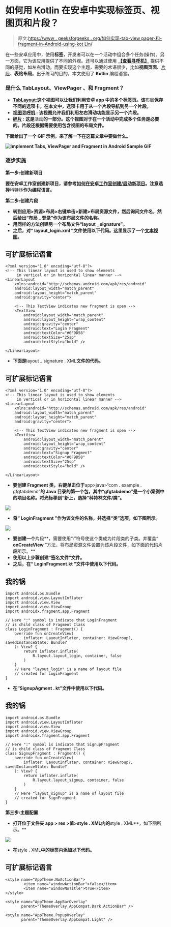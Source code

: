 # 如何用 Kotlin 在安卓中实现标签页、视图页和片段？

> 原文:[https://www . geeksforgeeks . org/如何实现-tab-view pager-和-fragment-in-Android-using-kot Lin/](https://www.geeksforgeeks.org/how-to-implement-tabs-viewpager-and-fragment-in-android-using-kotlin/)

在一些安卓应用中，使用**标签**，开发者可以在一个活动中组合多个任务(操作)。另一方面，它为该应用提供了不同的外观。还可以通过使用 [**【查看寻呼机】**](https://www.geeksforgeeks.org/how-to-implement-a-tablayout-in-android-using-viewpager-and-fragments/) 提供不同的感觉，如左右滑动。而要实现这个主题，需要的术语很少，比如**视图页面**、[片段](https://www.geeksforgeeks.org/introduction-fragments-android/)、**表格布局**。出于练习的目的，本文使用了 **Kotlin** 编程语言。

### **是什么 **TabLayout、ViewPager** 、**和 Fragment？****

*   **[**TabLayout**](https://www.geeksforgeeks.org/how-to-implement-a-tablayout-in-android-using-viewpager-and-fragments/)**:**这个视图可以让我们利用安卓 app 中的多个标签页。该**布局**保存不同的选项卡。在本文中，选项卡用于从一个片段导航到另一个片段。**
*   **[**视图寻呼机**](https://www.geeksforgeeks.org/how-to-implement-a-tablayout-in-android-using-viewpager-and-fragments/) **:** 该视图允许我们利用左右滑动功能显示另一个片段。**
*   **[**碎片**](https://www.geeksforgeeks.org/introduction-fragments-android/) **:** 这是**活动**的一部分。这个视图对于在一个活动中完成多个任务是必要的。**片段**还根据需要使用包含视图的布局文件。**

**下面给出了一个 GIF 示例，来了解一下在这篇文章中要做什么。**

**![Implement Tabs, ViewPager and Fragment in Android Sample GIF](img/d72394a1ed8c07ae03be48e94d78a252.png)**

### **逐步实施**

****第一步:创建新项目****

**要在安卓工作室创建新项目，请参考[如何在安卓工作室创建/启动新项目](https://www.geeksforgeeks.org/android-how-to-create-start-a-new-project-in-android-studio/)。注意选择**科特林**作为编程语言。**

****第二步:创建片段****

*   **转到应用>资源>布局>右键单击>新建>布局资源文件，然后询问文件名，然后给出“**布局 _ 登录**”作为该布局文件的名称。**
*   **用同样的方法创建另一个布局文件“**layout _ signature**”。**
*   **之后，对“ **layout_login.xml** ”文件使用以下代码。这里显示了一个[文本视图](https://www.geeksforgeeks.org/textview-in-kotlin/)。**

## **可扩展标记语言**

```
<?xml version="1.0" encoding="utf-8"?>
<!-- This linear layout is used to show elements
     in vertical or in horizontal linear manner -->
<LinearLayout
    xmlns:android="http://schemas.android.com/apk/res/android"
    android:layout_width="match_parent"
    android:layout_height="match_parent"
    android:gravity="center">

    <!-- This TextView indicates new fragment is open -->
    <TextView
        android:layout_width="match_parent"
        android:layout_height="wrap_content"
        android:gravity="center"
        android:text="Login Fragment"
        android:textColor="#0F9D58"
        android:textSize="25sp"
        android:textStyle="bold" />

</LinearLayout>
```

*   **下面是**layout _ signature . XML**文件的代码。**

## **可扩展标记语言**

```
<?xml version="1.0" encoding="utf-8"?>
<!-- This linear layout is used to show elements
     in vertical or in horizontal linear manner -->
<LinearLayout
    xmlns:android="http://schemas.android.com/apk/res/android"
    android:layout_width="match_parent"
    android:layout_height="match_parent"
    android:gravity="center">

    <!-- This TextView indicates new fragment is open -->
    <TextView
        android:layout_width="match_parent"
        android:layout_height="wrap_content"
        android:gravity="center"
        android:text="Signup Fragment"
        android:textColor="#0F9D58"
        android:textSize="25sp"
        android:textStyle="bold" />

</LinearLayout>
```

*   **要创建 Fragment 类，右键单击位于**app>java>“com . example . gfgtabdemo”**的 Java 目录的第一个包，其中“gfgtabdemo”是一个小案例中的项目名称。将光标移到“**新**上，选择“**科特林文件/类**”。**

**![](img/ef5f174b27402066a71cfa429e52b115.png)**

*   **将“ **LoginFragment** ”作为该文件的名称，并选择“**类**”选项，如下图所示。**

**![](img/7ff7a1103d49f434088bf1b0afc7f42c.png)**

*   **要创建一个**片段**，需要使用“:”符号使这个类成为片段类的子类。并覆盖“ **onCreateView** ”方法，将布局资源文件设置为该片段文件，如下面的代码片段所示。**
*   **使用以上步骤创建“**签名文件**”文件。**
*   **之后，在“ **LoginFragment.kt** ”文件中使用以下代码。**

## **我的锅**

```
import android.os.Bundle
import android.view.LayoutInflater
import android.view.View
import android.view.ViewGroup
import androidx.fragment.app.Fragment

// Here ":" symbol is indicate that LoginFragment
// is child class of Fragment Class
class LoginFragment : Fragment() {
    override fun onCreateView(
        inflater: LayoutInflater, container: ViewGroup?, savedInstanceState: Bundle?
    ): View? {
        return inflater.inflate(
            R.layout.layout_login, container, false
        )
    }
    // Here "layout_login" is a name of layout file
    // created for LoginFragment
}
```

*   **在“**SignupAgment . kt**”文件中使用以下代码。**

## **我的锅**

```
import android.os.Bundle
import android.view.LayoutInflater
import android.view.View
import android.view.ViewGroup
import androidx.fragment.app.Fragment

// Here ":" symbol is indicate that SignupFragment
// is child class of Fragment Class
class SignupFragment : Fragment() {
    override fun onCreateView(
        inflater: LayoutInflater, container: ViewGroup?, savedInstanceState: Bundle?
    ): View? {
        return inflater.inflate(
            R.layout.layout_signup, container, false
        )
    }
    // Here "layout_signup" is a name of layout file
    // created for SignFragment
}
```

****第三步:主题配置****

*   **打开位于文件夹 **app > res >值>style . XML**内的**style . XML**，如下图所示。**

**![](img/95e00a9b57615de7e0113ad4217562b1.png)**

*   **在**style . XML**中的<resources>标签内添加以下代码。</resources>**

## **可扩展标记语言**

```
<style name="AppTheme.NoActionBar">
        <item name="windowActionBar">false</item>
        <item name="windowNoTitle">true</item>
</style>

<style name="AppTheme.AppBarOverlay"
       parent="ThemeOverlay.AppCompat.Dark.ActionBar" />

<style name="AppTheme.PopupOverlay"
       parent="ThemeOverlay.AppCompat.Light" />
```